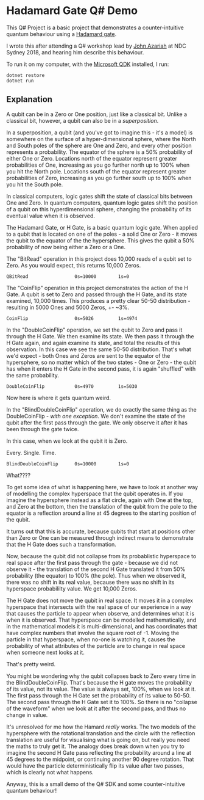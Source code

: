 # Hadamard Gate Q# Demo

This Q# Project is a basic project that demonstrates a counter-intuitive quantum behaviour using a [Hadamard gate](https://en.wikipedia.org/wiki/Hadamard_transform#Quantum_computing_applications).

I wrote this after attending a Q# workshop lead by [John Azariah](https://ndcsydney.com/speaker/john-azariah) at NDC Sydney 2018, and hearing him describe this behaviour.

To run it on my computer, with the [Microsoft QDK](https://docs.microsoft.com/en-us/quantum/quantum-installconfig?view=qsharp-preview) installed, I run:

```
dotnet restore
dotnet run
```

## Explanation

A qubit can be in a Zero or One position, just like a classical bit. Unlike a classical bit, however, a qubit can also be in a _superposition_.

In a superposition, a qubit (and you've got to imagine this - it's a model) is somewhere on the surface of a hyper-dimensional sphere, where the North and South poles of the sphere are One and Zero, and every other position represents a probability. The equator of the sphere is a 50% probability of either One or Zero. Locations north of the equator represent greater probabilities of One, increasing as you go further north up to 100% when you hit the North pole. Locations south of the equator represent greater probabilities of Zero, increasing as you go further south up to 100% when you hit the South pole.

In classical computers, logic gates shift the state of classical bits between One and Zero. In quantum computers, quantum logic gates shift the position of a qubit on this hyperdimensional sphere, changing the probability of its eventual value when it is observed.

The Hadamard Gate, or H Gate, is a basic quantum logic gate. When applied to a qubit that is located on one of the poles - a solid One or Zero - it moves the qubit to the equator of the the hypersphere. This gives the qubit a 50% probability of now being either a Zero or a One.

The "BitRead" operation in this project does 10,000 reads of a qubit set to Zero. As you would expect, this returns 10,000 Zeros.

```
QBitRead                 0s=10000        1s=0
```

The "CoinFlip" operation in this project demonstrates the action of the H Gate. A qubit is set to Zero and passed through the H Gate, and its state examined, 10,000 times. This produces a pretty clear 50-50 distribution - resulting in 5000 Ones and 5000 Zeros, +- ~3%.

```
CoinFlip                 0s=5026         1s=4974
```

In the "DoubleCoinFlip" operation, we set the qubit to Zero and pass it through the H Gate. We then examine its state. We then pass it through the H Gate again, and again examine its state, and total the results of this observation. In this case we see the same 50-50 distribution. That's what we'd expect - both Ones and Zeros are sent to the equator of the hypersphere, so no matter which of the two states - One or Zero - the qubit has when it enters the H Gate in the second pass, it is again "shuffled" with the same probability.

```
DoubleCoinFlip           0s=4970         1s=5030
```

Now here is where it gets quantum weird.

In the "BlindDoubleCoinFlip" operation, we do exactly the same thing as the DoubleCoinFlip - _with one exception_. We don't examine the state of the qubit after the first pass through the gate. We only observe it after it has been through the gate twice.

In this case, when we look at the qubit it is Zero.

Every. Single. Time.

```
BlindDoubleCoinFlip      0s=10000        1s=0
```

What????

To get some idea of what is happening here, we have to look at another way of modelling the complex hyperspace that the qubit operates in. If you imagine the hypersphere instead as a flat circle, again with One at the top, and Zero at the bottom, then the translation of the qubit from the pole to the equator is a reflection around a line at 45 degrees to the starting position of the qubit.

It turns out that this is accurate, because qubits that start at positions other than Zero or One can be measured through indirect means to demonstrate that the H Gate does such a transformation.

Now, because the qubit did not collapse from its probablistic hyperspace to real space after the first pass through the gate - because we did not observe it - the translation of the second H Gate translated it from 50% probability (the equator) to 100% (the pole). Thus when we observed it, there was no shift in its real value, because there was no shift in its hyperspace probabililty value. We get 10,000 Zeros.

The H Gate does not move the qubit in real space. It moves it in a complex hyperspace that intersects with the real space of our experience in a way that causes the particle to appear when observe, and determines what it is when it is observed. That hyperspace can be modelled mathematically, and in the mathematical models it is multi-dimensional, and has coordinates that have complex numbers that involve the square root of -1. Moving the particle in that hyperspace, when no-one is watching it, causes the probability of what attributes of the particle are to change in real space when someone next looks at it.

That's pretty weird.

You might be wondering why the qubit collapses back to Zero every time in the BlindDoubleCoinFlip. That's because the H gate moves the probability of its value, not its value. The value is always set, 100%, when we look at it. The first pass through the H Gate set the probability of its value to 50-50. The second pass through the H Gate set it to 100%. So there is no "collapse of the waveform" when we look at it after the second pass, and thus no change in value.

It's unresolved for me how the Hamard *really* works. The two models of the hypersphere with the rotational translation and the circle with the reflection translation are useful for visualising what is going on, but really you need the maths to truly get it. The analogy does break down when you try to imagine the second H Gate pass reflecting the probability around a line at 45 degrees to the midpoint, or continuing another 90 degree rotation. That would have the particle deterministically flip its value after two passes, which is clearly not what happens.

Anyway, this is a small demo of the Q# SDK and some counter-intuitive quantum behaviour!
